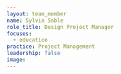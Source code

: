 ```yaml
---
layout: team_member
name: Sylvia Sable
role_title: Design Project Manager
focuses:
  - education
practice: Project Management
leadership: false
image:
---
```


